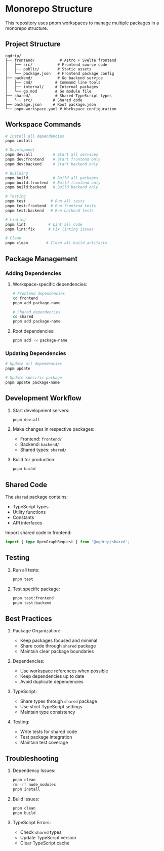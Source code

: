 # Monorepo Structure

This repository uses pnpm workspaces to manage multiple packages in a monorepo structure.

## Project Structure

```
ogdrip/
├── frontend/           # Astro + Svelte frontend
│   ├── src/           # Frontend source code
│   ├── public/        # Static assets
│   └── package.json   # Frontend package config
├── backend/           # Go backend service
│   ├── cmd/          # Command line tools
│   ├── internal/     # Internal packages
│   └── go.mod        # Go module file
├── shared/           # Shared TypeScript types
│   └── src/         # Shared code
├── package.json     # Root package.json
└── pnpm-workspace.yaml # Workspace configuration
```

## Workspace Commands

```bash
# Install all dependencies
pnpm install

# Development
pnpm dev:all         # Start all services
pnpm dev:frontend    # Start frontend only
pnpm dev:backend     # Start backend only

# Building
pnpm build           # Build all packages
pnpm build:frontend  # Build frontend only
pnpm build:backend   # Build backend only

# Testing
pnpm test           # Run all tests
pnpm test:frontend  # Run frontend tests
pnpm test:backend   # Run backend tests

# Linting
pnpm lint          # Lint all code
pnpm lint:fix      # Fix linting issues

# Clean
pnpm clean        # Clean all build artifacts
```

## Package Management

### Adding Dependencies

1. Workspace-specific dependencies:

   ```bash
   # Frontend dependencies
   cd frontend
   pnpm add package-name

   # Shared dependencies
   cd shared
   pnpm add package-name
   ```

2. Root dependencies:
   ```bash
   pnpm add -w package-name
   ```

### Updating Dependencies

```bash
# Update all dependencies
pnpm update

# Update specific package
pnpm update package-name
```

## Development Workflow

1. Start development servers:

   ```bash
   pnpm dev:all
   ```

2. Make changes in respective packages:

   - Frontend: `frontend/`
   - Backend: `backend/`
   - Shared types: `shared/`

3. Build for production:
   ```bash
   pnpm build
   ```

## Shared Code

The `shared` package contains:

- TypeScript types
- Utility functions
- Constants
- API interfaces

Import shared code in frontend:

```typescript
import { type OpenGraphRequest } from '@ogdrip/shared';
```

## Testing

1. Run all tests:

   ```bash
   pnpm test
   ```

2. Test specific package:
   ```bash
   pnpm test:frontend
   pnpm test:backend
   ```

## Best Practices

1. Package Organization:

   - Keep packages focused and minimal
   - Share code through `shared` package
   - Maintain clear package boundaries

2. Dependencies:

   - Use workspace references when possible
   - Keep dependencies up to date
   - Avoid duplicate dependencies

3. TypeScript:

   - Share types through `shared` package
   - Use strict TypeScript settings
   - Maintain type consistency

4. Testing:
   - Write tests for shared code
   - Test package integration
   - Maintain test coverage

## Troubleshooting

1. Dependency Issues:

   ```bash
   pnpm clean
   rm -rf node_modules
   pnpm install
   ```

2. Build Issues:

   ```bash
   pnpm clean
   pnpm build
   ```

3. TypeScript Errors:
   - Check `shared` types
   - Update TypeScript version
   - Clear TypeScript cache
